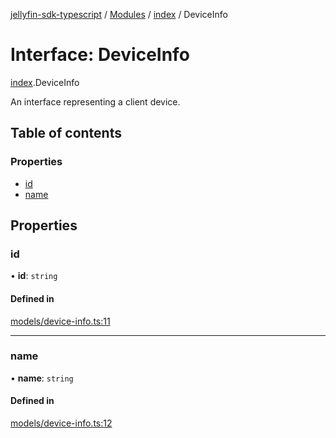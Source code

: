 [jellyfin-sdk-typescript](../README.md) / [Modules](../modules.md) / [index](../modules/index.md) / DeviceInfo

# Interface: DeviceInfo

[index](../modules/index.md).DeviceInfo

An interface representing a client device.

## Table of contents

### Properties

- [id](index.DeviceInfo.md#id)
- [name](index.DeviceInfo.md#name)

## Properties

### id

• **id**: `string`

#### Defined in

[models/device-info.ts:11](https://github.com/thornbill/jellyfin-sdk-typescript/blob/b0f5501/src/models/device-info.ts#L11)

___

### name

• **name**: `string`

#### Defined in

[models/device-info.ts:12](https://github.com/thornbill/jellyfin-sdk-typescript/blob/b0f5501/src/models/device-info.ts#L12)
